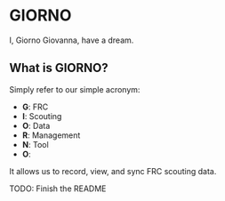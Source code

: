# GIORNO

I, Giorno Giovanna, have a dream.

## What is GIORNO?

Simply refer to our simple acronym:

- **G**: FRC
- **I**: Scouting
- **O**: Data
- **R**: Management
- **N**: Tool
- **O**:

It allows us to record, view, and sync FRC scouting data.

TODO: Finish the README
